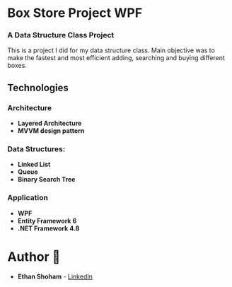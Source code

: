 # Box Store Project WPF
### A Data Structure Class Project

This is a project I did for my data structure class. Main objective was to make the fastest and most efficient adding, searching and buying different boxes.

## Technologies
 
### Architecture
- **Layered Architecture**
- **MVVM design pattern**

### Data Structures:
- **Linked List**
- **Queue**
- **Binary Search Tree**

### Application
- **WPF**
- **Entity Framework 6**
- **.NET Framework 4.8**


# Author 📝

-   **Ethan Shoham** - [LinkedIn](https://www.linkedin.com/in/ethan-shoham-13a40050/)
